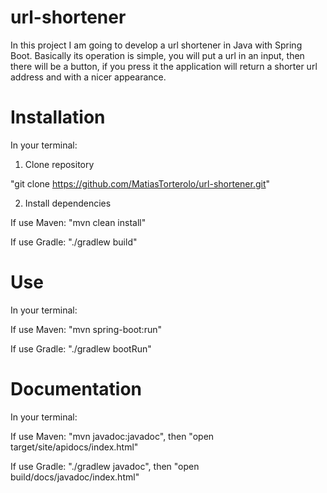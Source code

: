 # url-shortener
In this project I am going to develop a url shortener in Java with Spring Boot. 
Basically its operation is simple, you will put a url in an input, then there will be a button, 
if you press it the application will return a shorter url address and with a nicer appearance.

# Installation
In your terminal: 

1. Clone repository

"git clone https://github.com/MatiasTorterolo/url-shortener.git"

2. Install dependencies

If use Maven:
"mvn clean install"

If use Gradle:
"./gradlew build"

# Use
In your terminal:

If use Maven:
"mvn spring-boot:run"

If use Gradle:
"./gradlew bootRun"

# Documentation
In your terminal:

If use Maven:
"mvn javadoc:javadoc", then "open target/site/apidocs/index.html"

If use Gradle:
"./gradlew javadoc", then "open build/docs/javadoc/index.html"

